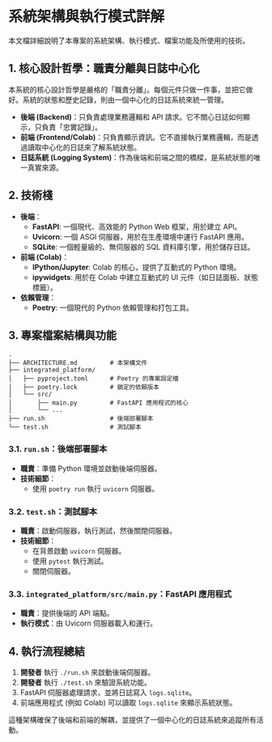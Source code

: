# 系統架構與執行模式詳解

本文檔詳細說明了本專案的系統架構、執行模式、檔案功能及所使用的技術。

## 1. 核心設計哲學：職責分離與日誌中心化

本系統的核心設計哲學是嚴格的「職責分離」。每個元件只做一件事，並把它做好。系統的狀態和歷史記錄，則由一個中心化的日誌系統來統一管理。

- **後端 (Backend)**：只負責處理業務邏輯和 API 請求。它不關心日誌如何顯示，只負責「忠實記錄」。
- **前端 (Frontend/Colab)**：只負責顯示資訊。它不直接執行業務邏輯，而是透過讀取中心化的日誌來了解系統狀態。
- **日誌系統 (Logging System)**：作為後端和前端之間的橋樑，是系統狀態的唯一真實來源。

## 2. 技術棧

- **後端**：
    - **FastAPI**: 一個現代、高效能的 Python Web 框架，用於建立 API。
    - **Uvicorn**: 一個 ASGI 伺服器，用於在生產環境中運行 FastAPI 應用。
    - **SQLite**: 一個輕量級的、無伺服器的 SQL 資料庫引擎，用於儲存日誌。
- **前端 (Colab)**：
    - **IPython/Jupyter**: Colab 的核心，提供了互動式的 Python 環境。
    - **ipywidgets**: 用於在 Colab 中建立互動式的 UI 元件（如日誌面板、狀態標籤）。
- **依賴管理**：
    - **Poetry**: 一個現代的 Python 依賴管理和打包工具。

## 3. 專案檔案結構與功能

```
.
├── ARCHITECTURE.md         # 本架構文件
├── integrated_platform/
│   ├── pyproject.toml      # Poetry 的專案設定檔
│   ├── poetry.lock         # 鎖定的依賴版本
│   └── src/
│       ├── main.py         # FastAPI 應用程式的核心
│       └── ...
├── run.sh                  # 後端部署腳本
└── test.sh                 # 測試腳本
```

### 3.1. `run.sh`：後端部署腳本

- **職責**：準備 Python 環境並啟動後端伺服器。
- **技術細節**：
    - 使用 `poetry run` 執行 `uvicorn` 伺服器。

### 3.2. `test.sh`：測試腳本

- **職責**：啟動伺服器，執行測試，然後關閉伺服器。
- **技術細節**：
    - 在背景啟動 `uvicorn` 伺服器。
    - 使用 `pytest` 執行測試。
    - 關閉伺服器。

### 3.3. `integrated_platform/src/main.py`：FastAPI 應用程式

- **職責**：提供後端的 API 端點。
- **執行模式**：由 Uvicorn 伺服器載入和運行。

## 4. 執行流程總結

1.  **開發者** 執行 `./run.sh` 來啟動後端伺服器。
2.  **開發者** 執行 `./test.sh` 來驗證系統功能。
3.  FastAPI 伺服器處理請求，並將日誌寫入 `logs.sqlite`。
4.  前端應用程式 (例如 Colab) 可以讀取 `logs.sqlite` 來顯示系統狀態。

這種架構確保了後端和前端的解耦，並提供了一個中心化的日誌系統來追蹤所有活動。
